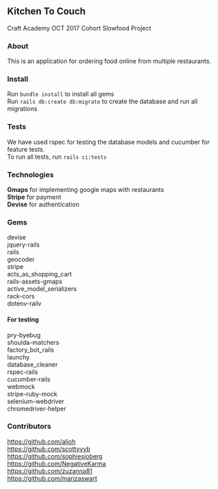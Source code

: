 ## Kitchen To Couch
Craft Academy OCT 2017 Cohort Slowfood Project

### About
This is an application for ordering food online from multiple restaurants.  

### Install
Run `bundle install` to install all gems  
Run `rails db:create db:migrate` to create the database and run all migrations  

### Tests
We have used rspec for testing the database models and cucumber for feature tests.  
To run all tests, run `rails ci:tests`  

### Technologies
**Gmaps** for implementing google maps with restaurants  
**Stripe** for payment  
**Devise** for authentication  

### Gems
devise  
jquery-rails  
rails  
geocoder  
stripe  
acts_as_shopping_cart  
rails-assets-gmaps  
active_model_serializers  
rack-cors  
dotenv-railv  

#### For testing
pry-byebug  
shoulda-matchers  
factory_bot_rails  
launchy  
database_cleaner  
rspec-rails  
cucumber-rails  
webmock  
stripe-ruby-mock  
selenium-webdriver  
chromedriver-helper  

### Contributors
https://github.com/aljoh  
https://github.com/scottyyyb  
https://github.com/sophiesjoberg  
https://github.com/NegativeKarma  
https://github.com/zuzanna81  
https://github.com/marizaswart
